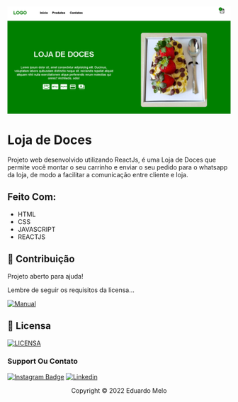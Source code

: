 <img src="overview.png" alt="exemplo imagem">

# Loja de Doces

Projeto web desenvolvido utilizando ReactJs, é uma Loja de Doces que permite você montar o seu carrinho e enviar o seu pedido para o whatsapp da loja, de modo a facilitar a comunicação entre cliente e loja.


## Feito Com:
* HTML
* CSS
* JAVASCRIPT
* REACTJS

## 🤝 Contribuição

Projeto aberto para ajuda!

Lembre de seguir os requisitos da licensa...

[![Manual](https://img.shields.io/badge/Manual-999999?style=for-the-badge&logo=BookStack&logoColor=white
)](https://github.com/seu-usuario/seu-repositorio/manual.md)

## 🔖 Licensa
[![LICENSA](https://img.shields.io/badge/Custom_GPL_3.0-E58080?style=for-the-badge&logo=bookstack&logoColor=white)](/LICENSE)

### Support Ou Contato

[![Instagram Badge](https://img.shields.io/badge/Instagram-E4405F?style=for-the-badge&logo=instagram&logoColor=white)](https://instagram.com/eduardoddmg/)
[![Linkedin](https://img.shields.io/badge/LinkedIn-0077B5?style=for-the-badge&logo=linkedin&logoColor=white)](https://www.linkedin.com/in/eduardo-melo-b15735222/)

<p align="center">Copyright © 2022 Eduardo Melo</p>
